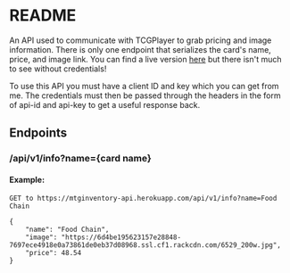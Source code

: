 # README

An API used to communicate with TCGPlayer to grab pricing and image information. There is only one endpoint that serializes the card's name, price, and image link. You can find a live version [here](https://mtginventory-api.herokuapp.com/api/v1/) but there isn't much to see without credentials!

To use this API you must have a client ID and key which you can get from me. The credentials must then be passed through the headers in the form of api-id and api-key to get a useful response back.

## Endpoints

### /api/v1/info?name={card name}

#### Example:
```
GET to https://mtginventory-api.herokuapp.com/api/v1/info?name=Food Chain

{
    "name": "Food Chain",
    "image": "https://6d4be195623157e28848-7697ece4918e0a73861de0eb37d08968.ssl.cf1.rackcdn.com/6529_200w.jpg",
    "price": 48.54
}
```
